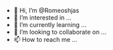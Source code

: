 - 👋 Hi, I’m @Romeoshjas
- 👀 I’m interested in ...
- 🌱 I’m currently learning ...
- 💞️ I’m looking to collaborate on ...
- 📫 How to reach me ...

<!---
Romeoshjas/Romeoshjas is a ✨ special ✨ repository because its `README.md` (this file) appears on your GitHub profile.
You can click the Preview link to take a look at your changes.
--->
